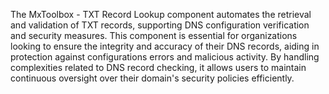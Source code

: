 The MxToolbox - TXT Record Lookup component automates the retrieval and validation of TXT records, supporting DNS configuration verification and security measures. This component is essential for organizations looking to ensure the integrity and accuracy of their DNS records, aiding in protection against configurations errors and malicious activity. By handling complexities related to DNS record checking, it allows users to maintain continuous oversight over their domain's security policies efficiently.
